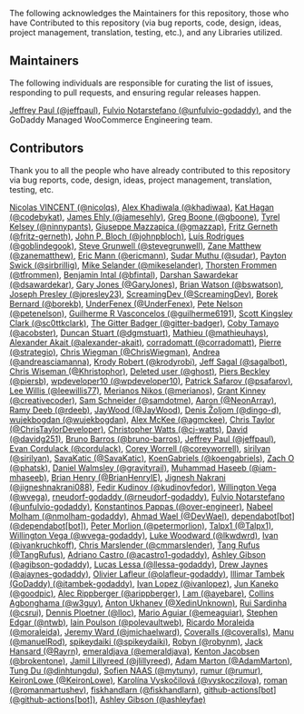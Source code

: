The following acknowledges the Maintainers for this repository, those who have Contributed to this repository (via bug reports, code, design, ideas, project management, translation, testing, etc.), and any Libraries utilized.

## Maintainers

The following individuals are responsible for curating the list of issues, responding to pull requests, and ensuring regular releases happen.

[Jeffrey Paul (@jeffpaul)](https://github.com/jeffpaul), [Fulvio Notarstefano (@unfulvio-godaddy)](https://github.com/unfulvio-godaddy), and the GoDaddy Managed WooCommerce Engineering team.

## Contributors

Thank you to all the people who have already contributed to this repository via bug reports, code, design, ideas, project management, translation, testing, etc.

[Nicolas VINCENT (@nicolqs)](https://github.com/nicolqs), [Alex Khadiwala (@khadiwaa)](https://github.com/khadiwaa), [Kat Hagan (@codebykat)](https://github.com/codebykat), [James Ehly (@jamesehly)](https://github.com/jamesehly), [Greg Boone (@gboone)](https://github.com/gboone), [Tyrel Kelsey (@ninnypants)](https://github.com/ninnypants), [Giuseppe Mazzapica (@gmazzap)](https://github.com/gmazzap), [Fritz Gerneth (@fritz-gerneth)](https://github.com/fritz-gerneth), [John P. Bloch (@johnpbloch)](https://github.com/johnpbloch), [Luís Rodrigues (@goblindegook)](https://github.com/goblindegook), [Steve Grunwell (@stevegrunwell)](https://github.com/stevegrunwell), [Zane Matthew (@zanematthew)](https://github.com/zanematthew), [Eric Mann (@ericmann)](https://github.com/ericmann), [Sudar Muthu (@sudar)](https://github.com/sudar), [Payton Swick (@sirbrillig)](https://github.com/sirbrillig), [Mike Selander (@mikeselander)](https://github.com/mikeselander), [Thorsten Frommen (@tfrommen)](https://github.com/tfrommen), [Benjamin Intal (@bfintal)](https://github.com/bfintal), [Darshan Sawardekar (@dsawardekar)](https://github.com/dsawardekar), [Gary Jones (@GaryJones)](https://github.com/GaryJones), [Brian Watson (@bswatson)](https://github.com/bswatson), [Joseph Presley (@jpresley23)](https://github.com/jpresley23), [ScreamingDev (@ScreamingDev)](https://github.com/ScreamingDev), [Borek Bernard (@borekb)](https://github.com/borekb), [UnderFenex (@UnderFenex)](https://github.com/UnderFenex), [Pete Nelson (@petenelson)](https://github.com/petenelson), [Guilherme R Vasconcelos (@guilherme6191)](https://github.com/guilherme6191), [Scott Kingsley Clark (@sc0ttkclark)](https://github.com/sc0ttkclark), [The Gitter Badger (@gitter-badger)](https://github.com/gitter-badger), [Coby Tamayo (@acobster)](https://github.com/acobster), [Duncan Stuart (@dgmstuart)](https://github.com/dgmstuart), [Mathieu (@mathieuhays)](https://github.com/mathieuhays), [Alexander Akait (@alexander-akait)](https://github.com/alexander-akait), [corradomatt (@corradomatt)](https://github.com/corradomatt), [Pierre (@strategio)](https://github.com/strategio), [Chris Wiegman (@ChrisWiegman)](https://github.com/ChrisWiegman), [Andrea (@andreasciamanna)](https://github.com/andreasciamanna), [Krody Robert (@krodyrobi)](https://github.com/krodyrobi), [Jeff Sagal (@sagalbot)](https://github.com/sagalbot), [Chris Wiseman (@Khristophor)](https://github.com/Khristophor), [Deleted user (@ghost)](https://github.com/ghost), [Piers Beckley (@piersb)](https://github.com/piersb), [wpdeveloper10 (@wpdeveloper10)](https://github.com/wpdeveloper10), [Patrick Safarov (@psafarov)](https://github.com/psafarov), [Lee Willis (@leewillis77)](https://github.com/leewillis77), [Merianos Nikos (@merianos)](https://github.com/merianos), [Grant Kinney (@creativecoder)](https://github.com/creativecoder), [Sam Schneider (@samdotme)](https://github.com/samdotme), [Aaron (@NeonArray)](https://github.com/NeonArray), [Ramy Deeb (@rdeeb)](https://github.com/rdeeb), [JayWood (@JayWood)](https://github.com/JayWood), [Denis Žoljom (@dingo-d)](https://github.com/dingo-d), [wujekbogdan (@wujekbogdan)](https://github.com/wujekbogdan), [Alex McKee (@agmckee)](https://github.com/agmckee), [Chris Taylor (@ChrisTaylorDeveloper)](https://github.com/ChrisTaylorDeveloper), [Christopher Watts (@cj-watts)](https://github.com/cj-watts), [David (@davidg251)](https://github.com/davidg251), [Bruno Barros (@bruno-barros)](https://github.com/bruno-barros), [Jeffrey Paul (@jeffpaul)](https://github.com/jeffpaul), [Evan Cordulack (@cordulack)](https://github.com/cordulack), [Corey Worrell (@coreyworrell)](https://github.com/coreyworrell), [sirilyan (@sirilyan)](https://github.com/sirilyan), [SavaKatic (@SavaKatic)](https://github.com/SavaKatic), [KoenGabriels (@koengabriels)](https://github.com/koengabriels), [Zach O (@phatsk)](https://github.com/phatsk), [Daniel Walmsley (@gravityrail)](https://github.com/gravityrail), [Muhammad Haseeb (@iam-mhaseeb)](https://github.com/iam-mhaseeb), [Brian Henry (@BrianHenryIE)](https://github.com/BrianHenryIE), [Jignesh Nakrani (@jigneshnakrani088)](https://github.com/jigneshnakrani088), [Fedir Kudinov (@kudinovfedor)](https://github.com/kudinovfedor), [Willington Vega (@wvega)](https://github.com/wvega), [rneudorf-godaddy (@rneudorf-godaddy)](https://github.com/rneudorf-godaddy), [Fulvio Notarstefano (@unfulvio-godaddy)](https://github.com/unfulvio-godaddy), [Konstantinos Pappas (@over-engineer)](https://github.com/over-engineer), [Nabeel Molham (@nmolham-godaddy)](https://github.com/nmolham-godaddy), [Ahmad Wael (@DevWael)](https://github.com/DevWael), [dependabot[bot] (@dependabot[bot])](https://github.com/dependabot[bot]), [Peter Morlion (@petermorlion)](https://github.com/petermorlion), [Talpx1 (@Talpx1)](https://github.com/Talpx1), [Willington Vega (@wvega-godaddy)](https://github.com/wvega-godaddy), [Luke Woodward (@lkwdwrd)](https://github.com/lkwdwrd), [Ivan (@ivankruchkoff)](https://github.com/ivankruchkoff), [Chris Marslender (@cmmarslender)](https://github.com/cmmarslender), [Tang Rufus (@TangRufus)](https://github.com/TangRufus), [Adriano Castro (@acastro1-godaddy)](https://github.com/acastro1-godaddy), [Ashley Gibson (@agibson-godaddy)](https://github.com/agibson-godaddy), [Lucas Lessa (@llessa-godaddy)](https://github.com/llessa-godaddy), [Drew Jaynes (@ajaynes-godaddy)](https://github.com/ajaynes-godaddy), [Olivier Lafleur (@olafleur-godaddy)](https://github.com/olafleur-godaddy), [Illimar Tambek (GoDaddy) (@itambek-godaddy)](https://github.com/itambek-godaddy), [Ivan Lopez (@ivanlopez)](https://github.com/ivanlopez), [Jun Kaneko (@goodpic)](https://github.com/goodpic), [Alec Rippberger (@arippberger)](https://github.com/arippberger), [I am (@ayebare)](https://github.com/ayebare), [Collins Agbonghama (@w3guy)](https://github.com/w3guy), [Anton Ukhanev (@XedinUnknown)](https://github.com/XedinUnknown), [Rui Sardinha (@csrui)](https://github.com/csrui), [Dennis Ploetner (@lloc)](https://github.com/lloc), [Mario Aguiar (@emeaguiar)](https://github.com/emeaguiar), [Stephen Edgar (@ntwb)](https://github.com/ntwb), [Iain Poulson (@polevaultweb)](https://github.com/polevaultweb), [Ricardo Moraleida (@moraleida)](https://github.com/moraleida), [Jeremy Ward (@jmichaelward)](https://github.com/jmichaelward), [Coveralls (@coveralls)](https://github.com/coveralls), [Manu (@manuelRod)](https://github.com/manuelRod), [spikeydaiki (@spikeydaiki)](https://github.com/spikeydaiki), [Robyn (@robynm)](https://github.com/robynm), [Jack Hansard (@Rayrn)](https://github.com/Rayrn), [emeraldjava (@emeraldjava)](https://github.com/emeraldjava), [Kenton Jacobsen (@brokentone)](https://github.com/brokentone), [Jamil Lillyreed (@jlillyreed)](https://github.com/jlillyreed), [Adam Marton (@AdamMarton)](https://github.com/AdamMarton), [Tung Du (@dinhtungdu)](https://github.com/dinhtungdu), [Sofien NAAS (@mytuny)](https://github.com/mytuny), [rumur (@rumur)](https://github.com/rumur), [KeironLowe (@KeironLowe)](https://github.com/KeironLowe), [Karolína Vyskočilová (@vyskoczilova)](https://github.com/vyskoczilova), [roman (@romanmartushev)](https://github.com/romanmartushev), [fiskhandlarn (@fiskhandlarn)](https://github.com/fiskhandlarn), [github-actions[bot] (@github-actions[bot])](https://github.com/github-actions[bot]), [Ashley Gibson (@ashleyfae)](https://github.com/ashleyfae)
